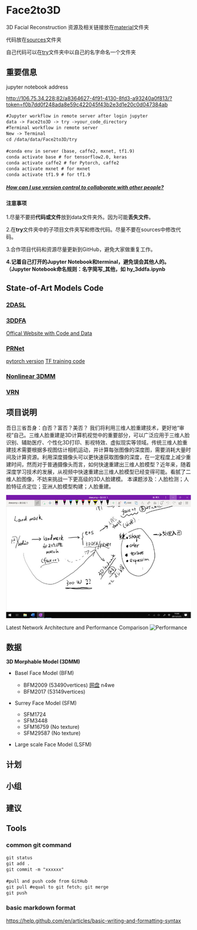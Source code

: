 # Face2to3D
3D Facial Reconstruction
资源及相关链接放在[material](https://github.com/changebio/Face2to3D/tree/master/material)文件夹

代码放在[sources](https://github.com/changebio/Face2to3D/tree/master/sources)文件夹

自己代码可以在[try](https://github.com/changebio/Face2to3D/tree/master/try)文件夹中以自己的名字命名一个文件夹

## 重要信息
jupyter notebook address

http://106.75.34.228:82/a8364627-4f91-4130-8fd3-a93240a0f813/?token=f0b7dd0f248ada8e59c422045f43b2e3d1e20c0d047384ab

```
#Jupyter workflow in remote server after login jupyter
data -> Face2to3D -> try ->your_code_directory
#Terminal workflow in remote server
New -> Terminal
cd /data/data/Face2to3D/try

#conda env in server (base, caffe2, mxnet, tf1.9)
conda activate base # for tensorflow2.0, keras
conda activate caffe2 # for Pytorch, caffe2
conda activate mxnet # for mxnet
conda activate tf1.9 # for tf1.9

```
##### [How can I use version control to collaborate with other people?](https://swcarpentry.github.io/git-novice/08-collab/index.html)

#### 注意事项
1.尽量不要把**代码或文件**放到data文件夹外。因为可能**丢失文件**。

2.在**try**文件夹中的子项目文件夹写和修改代码。尽量不要在sources中修改代码。

3.合作项目代码和资源尽量更新到GitHub，避免大家做重复工作。

**4.记着自己打开的Jupyter Notebook和terminal，避免误会其他人的。（Jupyter Notebook命名规则：名字简写_其他，如 hy_3ddfa.ipynb**


## State-of-Art Models Code
### [2DASL](https://github.com/changebio/Face2to3D/tree/master/sources/2DASL)

### [3DDFA](https://github.com/changebio/Face2to3D/tree/master/sources/3DDFA)
[Offical Website with Code and Data](http://www.cbsr.ia.ac.cn/users/xiangyuzhu/projects/3DDFA/main.htm) 


### [PRNet](https://github.com/changebio/Face2to3D/tree/master/sources/PRNet) 
[pytorch version](https://github.com/changebio/Face2to3D/tree/master/sources/pytorch-prnet) 
[TF training code](https://github.com/changebio/Face2to3D/tree/master/sources/training_codes_for_PRNet_3D_Face)

### [Nonlinear 3DMM](https://github.com/changebio/Face2to3D/tree/master/sources/Nonlinear_Face_3DMM)

### [VRN](https://github.com/changebio/Face2to3D/tree/master/sources/vrn)

## 项目说明
吾日三省吾身：白否？富否？美否？ 我们将利用三维人脸重建技术，更好地“审视”自己。三维人脸重建是3D计算机视觉中的重要部分，可以广泛应用于三维人脸识别、辅助医疗、个性化3D打印、影视特效、虚拟现实等领域。传统三维人脸重建技术需要根据多视图估计相机运动，并计算每张图像的深度图，需要消耗大量时间及计算资源。利用深度摄像头可以更快速获取图像的深度，在一定程度上减少重建时间，然而对于普通摄像头而言，如何快速重建出三维人脸模型？近年来，随着深度学习技术的发展，从视频中快速重建出三维人脸模型已经变得可能。看腻了二维人脸图像，不妨来挑战一下更高级的3D人脸建模。 
本课题涉及：人脸检测；人脸特征点定位；亚洲人脸模型构建；人脸重建。

![项目导图](https://github.com/changebio/Face2to3D/blob/master/material/IMG_2956.JPG)

Latest Network Architecture and Performance Comparison
![Performance](https://user-images.githubusercontent.com/8948023/56006880-36622000-5d09-11e9-9465-8d52e3433d5f.png)

## 数据

**3D Morphable Model (3DMM)**

- Basel Face Model (BFM)
	- BFM2009 (53490vertices) [网盘](https://pan.baidu.com/s/1DHzZUmut-kOSC6AZGWrG1g) n4we 
	- BFM2017 (53149vertices)

- Surrey Face Model (SFM)
	- SFM1724
	- SFM3448
	- SFM16759 (No texture) 
	- SFM29587 (No texture)

- Large scale Face Model (LSFM) 


## 计划

## 小组

## 建议

## Tools
### common git command
```
git status
git add .
git commit -m "xxxxxx"

#pull and push code from GitHub
git pull #equal to git fetch; git merge
git push
```

### basic markdown format

https://help.github.com/en/articles/basic-writing-and-formatting-syntax
